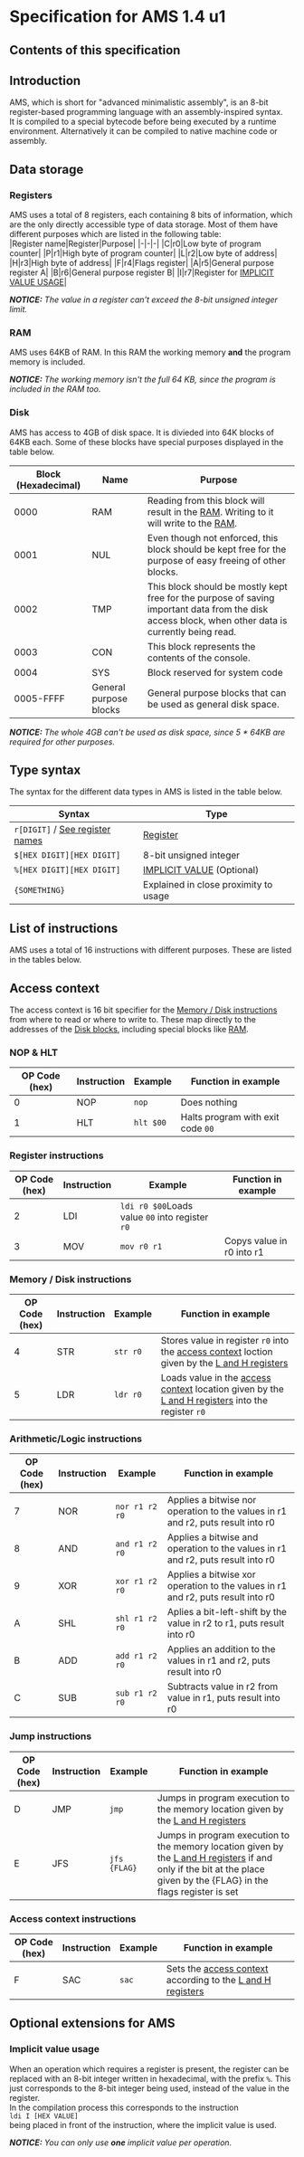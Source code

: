 # Specification for AMS 1.4 u1
## Contents of this specification
## Introduction
AMS, which is short for "advanced minimalistic assembly", is an 8-bit register-based programming language with an assembly-inspired syntax.  
It is compiled to a special bytecode before being executed by a runtime environment. Alternatively it can be compiled to native machine code or assembly.  
## Data storage
### Registers
AMS uses a total of 8 registers, each containing 8 bits of information, which are the only directly accessible type of data storage. Most of them have different purposes which are listed in the following table:  
|Register name|Register|Purpose|
|-|-|-|
|C|r0|Low byte of program counter|
|P|r1|High byte of program counter|
|L|r2|Low byte of address|
|H|r3|High byte of address|
|F|r4|Flags register|
|A|r5|General purpose register A|
|B|r6|General purpose register B|
|I|r7|Register for [IMPLICIT VALUE USAGE](#implicit-value-usage)|
  
***NOTICE:** The value in a register can't exceed the 8-bit unsigned integer limit.*

### RAM
AMS uses 64KB of RAM. In this RAM the working memory **and** the program memory is included.  
  
***NOTICE:** The working memory isn't the full 64 KB, since the program is included in the RAM too.*

### Disk
AMS has access to 4GB of disk space. It is divieded into 64K blocks of 64KB each. Some of these blocks have special purposes displayed in the table below.  

|Block (Hexadecimal)|Name|Purpose|
|-|-|-|
|0000|RAM|Reading from this block will result in the [RAM](#ram). Writing to it will write to the [RAM](#ram).|
|0001|NUL|Even though not enforced, this block should be kept free for the purpose of easy freeing of other blocks.|
|0002|TMP|This block should be mostly kept free for the purpose of saving important data from the disk access block, when other data is currently being read.|
|0003|CON|This block represents the contents of the console.|
|0004|SYS|Block reserved for system code|
|0005-FFFF|General purpose blocks|General purpose blocks that can be used as general disk space.|

***NOTICE:** The whole 4GB can't be used as disk space, since 5 * 64KB are required for other purposes.*

## Type syntax
The syntax for the different data types in AMS is listed in the table below.  

|Syntax|Type|
|-|-|
|`r[DIGIT]` / [See register names](#registers)|[Register](#registers)|
|`$[HEX DIGIT][HEX DIGIT]`|8-bit unsigned integer|
|`%[HEX DIGIT][HEX DIGIT]`|[IMPLICIT VALUE](#implicit-value-usage) (Optional)|
|`{SOMETHING}`|Explained in close proximity to usage|

## List of instructions
AMS uses a total of 16 instructions with different purposes. These are listed in the tables below.  

## Access context
The access context is 16 bit specifier for the [Memory / Disk instructions](#memory--disk-instructions) from where to read or where to write to. These map directly to the addresses of the [Disk blocks](#disk), including special blocks like [RAM](#disk).  

### NOP & HLT
|OP Code (hex)|Instruction|Example|Function in example|
|-|-|-|-|
|0|NOP|`nop`|Does nothing|
|1|HLT|`hlt $00`|Halts program with exit code `00`|

### Register instructions
|OP Code (hex)|Instruction|Example|Function in example|
|-|-|-|-|
|2|LDI|`ldi r0 $00`Loads value `00` into register `r0`|
|3|MOV|`mov r0 r1`|Copys value in r0 into r1|

### Memory / Disk instructions
|OP Code (hex)|Instruction|Example|Function in example|
|-|-|-|-|
|4|STR|`str r0`|Stores value in register `r0` into the [access context](#access-context) loction given by the [L and H registers](#registers)|
|5|LDR|`ldr r0`|Loads value in the [access context](#access-context) location given by the [L and H registers](#registers) into the register `r0`|

### Arithmetic/Logic instructions
|OP Code (hex)|Instruction|Example|Function in example|
|-|-|-|-|
|7|NOR|`nor r1 r2 r0`|Applies a bitwise nor operation to the values in r1 and r2, puts result into r0|
|8|AND|`and r1 r2 r0`|Applies a bitwise and operation to the values in r1 and r2, puts result into r0|
|9|XOR|`xor r1 r2 r0`|Applies a bitwise xor operation to the values in r1 and r2, puts result into r0|
|A|SHL|`shl r1 r2 r0`|Aplies a bit-left-shift by the value in r2 to r1, puts result into r0|
|B|ADD|`add r1 r2 r0`|Applies an addition to the values in r1 and r2, puts result into r0|
|C|SUB|`sub r1 r2 r0`|Subtracts value in r2 from value in r1, puts result into r0|

### Jump instructions
|OP Code (hex)|Instruction|Example|Function in example|
|-|-|-|-|
|D|JMP|`jmp`|Jumps in program execution to the memory location given by the [L and H registers](#registers)|
|E|JFS|`jfs {FLAG}`|Jumps in program execution to the memory location given by the [L and H registers](#registers) if and only if the bit at the place given by the {FLAG} in the flags register is set|
### Access context instructions
|OP Code (hex)|Instruction|Example|Function in example|
|-|-|-|-|
|F|SAC|`sac`|Sets the [access context](#access-context) according to the [L and H registers](#registers)|

## Optional extensions for AMS
### Implicit value usage
When an operation which requires a register is present, the register can be replaced with an 8-bit integer written in hexadecimal, with the prefix `%`. This just corresponds to the 8-bit integer being used, instead of the value in the register.  
In the compilation process this corresponds to the instruction  
`ldi I [HEX VALUE]`  
being placed in front of the instruction, where the implicit value is used.  
  
***NOTICE:** You can only use **one** implicit value per operation.*
